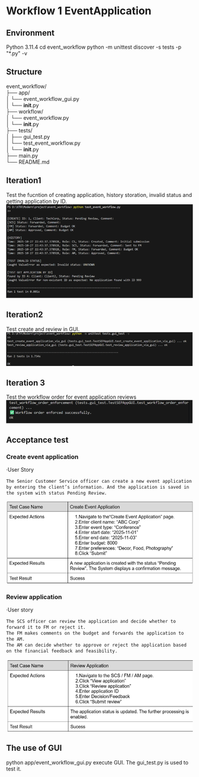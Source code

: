 # Workflow 1 EventApplication
## Environment
Python 3.11.4 cd event_workflow python -m unittest discover -s tests -p "*.py" -v

## Structure    
event_workflow/     
├── app/    
│   └── event_workflow_gui.py   
│   └── __init__.py     
├── workflow/   
│   └── event_workflow.py   
│   └── __init__.py     
├── tests/  
│   ├── gui_test.py     
│   └── test_event_workflow.py      
│   └── __init__.py  
├── main.py     
└── README.md   

## Iteration1
Test the fucntion of creating application, history storation, invalid status and getting application by ID.
![alt text](image.png)

## Iteration2
Test create and review in GUI.
![alt text](image-2.png)

## Iteration 3
Test the workflow order for event application reviews
![alt text](image-3.png)

## Acceptance test
### Create event application    
·User Story     

    The Senior Customer Service officer can create a new event application by entering the client’s information. And the application is saved in the system with status Pending Review. 
![alt text](image-4.png)

### Review application
·User story     

    The SCS officer can review the application and decide whether to forward it to FM or reject it.
    The FM makes comments on the budget and forwards the application to the AM.
    The AM can decide whether to approve or reject the application based on the financial feedback and feasibility.

![alt text](image-5.png)

## The use of GUI   
 python app/event_workflow_gui.py execute GUI. The gui_test.py is used to test it.
